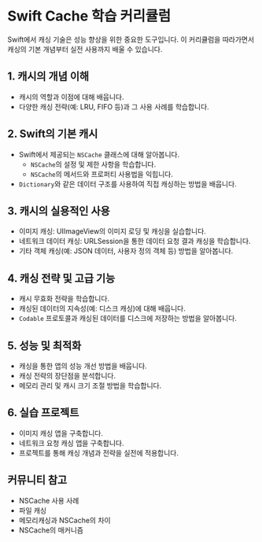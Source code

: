 # Swift Cache 학습 커리큘럼

Swift에서 캐싱 기술은 성능 향상을 위한 중요한 도구입니다. 이 커리큘럼을 따라가면서 캐싱의 기본 개념부터 실전 사용까지 배울 수 있습니다.

## 1. 캐시의 개념 이해
- 캐시의 역할과 이점에 대해 배웁니다.
- 다양한 캐싱 전략(예: LRU, FIFO 등)과 그 사용 사례를 학습합니다.

## 2. Swift의 기본 캐시
- Swift에서 제공되는 `NSCache` 클래스에 대해 알아봅니다.
    - `NSCache`의 설정 및 제한 사항을 학습합니다.
    - `NSCache`의 메서드와 프로퍼티 사용법을 익힙니다.
- `Dictionary`와 같은 데이터 구조를 사용하여 직접 캐싱하는 방법을 배웁니다.

## 3. 캐시의 실용적인 사용
- 이미지 캐싱: UIImageView의 이미지 로딩 및 캐싱을 실습합니다.
- 네트워크 데이터 캐싱: URLSession을 통한 데이터 요청 결과 캐싱을 학습합니다.
- 기타 객체 캐싱(예: JSON 데이터, 사용자 정의 객체 등) 방법을 알아봅니다.

## 4. 캐싱 전략 및 고급 기능
- 캐시 무효화 전략을 학습합니다.
- 캐싱된 데이터의 지속성(예: 디스크 캐싱)에 대해 배웁니다.
- `Codable` 프로토콜과 캐싱된 데이터를 디스크에 저장하는 방법을 알아봅니다.

## 5. 성능 및 최적화
- 캐싱을 통한 앱의 성능 개선 방법을 배웁니다.
- 캐싱 전략의 장단점을 분석합니다.
- 메모리 관리 및 캐시 크기 조절 방법을 학습합니다.

## 6. 실습 프로젝트
- 이미지 캐싱 앱을 구축합니다.
- 네트워크 요청 캐싱 앱을 구축합니다.
- 프로젝트를 통해 캐싱 개념과 전략을 실전에 적용합니다.

## 커뮤니티 참고
- NSCache 사용 사례
- 파일 캐싱
- 메모리캐싱과 NSCache의 차이
- NSCache의 매커니즘
